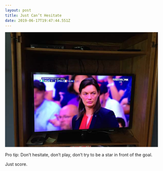 ```yaml
---
layout: post
title: Just Can’t Hesitate
date: 2019-06-17T19:47:44.551Z
---
```

![](/assets/uploads/dfdcea79-1440-4575-be41-71dc5c9106da.jpeg)

Pro tip: Don’t hesitate, don’t play, don’t try to be a star in front of the goal.

Just score.
